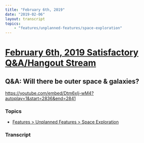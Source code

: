 ```yaml
---
title: "February 6th, 2019"
date: "2019-02-06"
layout: transcript
topics: 
    - "features/unplanned-features/space-exploration"
---
```

# [February 6th, 2019 Satisfactory Q&A/Hangout Stream](../2019-02-06.md)
## Q&A: Will there be outer space & galaxies?
https://youtube.com/embed/Dtm6xIj-wM4?autoplay=1&start=2836&end=2841
### Topics
* [Features > Unplanned Features > Space Exploration](../topics/features/unplanned-features/space-exploration.md)

### Transcript

> 
